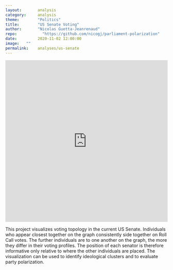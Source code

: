 ```yaml
---
layout:       analysis
category:     analysis
theme:        "Politics"
title:        "US Senate Voting"
author:       "Nicolas Guetta-Jeanrenaud"
repo: 		    "https://github.com/nicogj/parliament-polarization"
date:         2020-11-02 12:00:00
image:   ""
permalink:    analyses/us-senate
---
```


<div>
  <div style="position:relative;padding-top:100%;">
    <iframe src="https://chart-studio.plotly.com/~nicogj/15.embed" frameborder="0" allowfullscreen
      style="position:absolute;top:0;left:0;width:100%;height:100%;"></iframe>
  </div>
</div>

This project visualizes voting topology in the current US Senate. Individuals who appear closest together on the graph consistently side together on Roll Call votes. The further individuals are to one another on the graph, the more they differ in their voting profiles. The position of each senator is therefore informative only relative to where the other individuals are placed. The visualization can be used to identify ideological clusters and to evaluate party polarization.

<!-- ## Methodology

By running a Principal Component Analysis on every senator's roll call votes, I create a voting profile and visualize ideological clusters and party polarization.

While a number of factors influence a given Senate session's voting profile, overall trends seem to indicate that Senator's increasingly vote according to party lines.



In this project, I take a look at voting in the US Senate over the past 30 years. By running a Principal Component Analysis on every senator's roll call votes, I create a voting profile and visualize ideological clusters and party polarization. While a number of factors influence a given Senate session's voting profile, overall trends seem to indicate that Senator's increasingly vote according to party lines.

As part of a <a href="http://github.com/nicogj/senate_vote_scraping" target="_blank">previous personal project</a>, I scraped all Senate Roll Call votes, publicly available on the <a href="https://www.senate.gov/legislative/votes.htm" target="_blank">US Senate Website</a>. I leverage this data here, comparing Senate voting behavior during Trump's first year in office (2017) with the first year in office the three previous presidents.

Vote positions are encoded as follows:
- `Yea` is converted to `1`
- `Not Voting` or missing data is converted to `0`
- `Nay` is converted to `-1`

I also drop all Senators with more than 80% of missing data---these are usually short-term Senators who served only interim roles during a vacancy.

In the resulting analytical frame, a given senator is assigned a vector with as many values as there were votes in that Senate session, and each value one of the values `{-1, 1, 0}`. Essentially, if there are 300 roll call votes, each senator is considered in a 300-dimension space, and given a coordinate of `-1`, `1`, or `0` in every one of these dimensions.

Principal Component Analysis is commonly used to reduce the number of dimensions in multi-variate problems. Here, I use it to project the coordinates of each senator in the multi-hundred dimensions onto a two-dimensional plot. I use the `PCA` function from the Python `sklearn` package, and visualize the results on Tableau.

All of the code I developed for this project can be found on the <a href="http://github.com/nicogj/2017_senate_voting" target="_blank">project's GitHub repo</a>. -->

